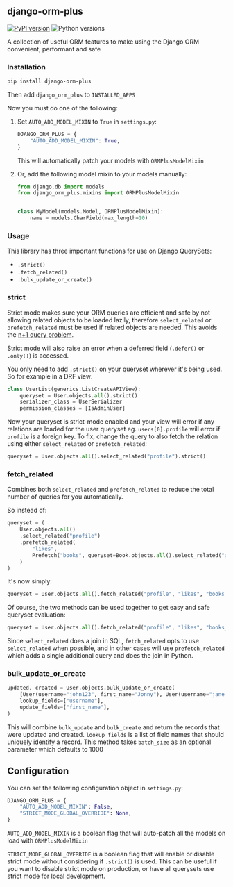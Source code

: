 ## django-orm-plus
[![PyPI version](https://badge.fury.io/py/django-orm-plus.svg)](https://badge.fury.io/py/django-orm-plus)
![Python versions](https://img.shields.io/pypi/pyversions/django-orm-plus.svg?style=flat-square&label=Python%20Versions)

A collection of useful ORM features to make using the Django ORM convenient,
performant and safe

### Installation

```bash
pip install django-orm-plus
```
Then add `django_orm_plus` to `INSTALLED_APPS`

Now you must do one of the following:

1. Set `AUTO_ADD_MODEL_MIXIN` to `True` in `settings.py`:
    ```python
    DJANGO_ORM_PLUS = {
        "AUTO_ADD_MODEL_MIXIN": True,
    }
    ```

    This will automatically patch your models with `ORMPlusModelMixin`

2. Or, add the following model mixin to your models manually:
    ```python
    from django.db import models
    from django_orm_plus.mixins import ORMPlusModelMixin


    class MyModel(models.Model, ORMPlusModelMixin):
        name = models.CharField(max_length=10)
    ```

### Usage

This library has three important functions for use on Django QuerySets:
- `.strict()`
- `.fetch_related()`
- `.bulk_update_or_create()`

### strict
Strict mode makes sure your ORM queries are efficient and safe by not allowing
related objects to be loaded lazily, therefore `select_related`
or `prefetch_related` must be used if related objects are needed. This avoids
the [n+1 query problem](https://scoutapm.com/blog/django-and-the-n1-queries-problem).

Strict mode will also raise an error when a deferred field (`.defer()` or `.only()`)
is accessed.

You only need to add `.strict()` on your queryset wherever it's being used.
So for example in a DRF view:

```python
class UserList(generics.ListCreateAPIView):
    queryset = User.objects.all().strict()
    serializer_class = UserSerializer
    permission_classes = [IsAdminUser]
```

Now your queryset is strict-mode enabled and your view will error if any relations
are loaded for the user queryset eg. `users[0].profile` will error if `profile` is a foreign key.
To fix, change the query to also fetch the relation using either `select_related` or `prefetch_related`:

```python
queryset = User.objects.all().select_related("profile").strict()
```

### fetch_related
Combines both `select_related` and `prefetch_related`
to reduce the total number of queries for you automatically.

So instead of:
```python
queryset = (
    User.objects.all()
    .select_related("profile")
    .prefetch_related(
        "likes",
        Prefetch("books", queryset=Book.objects.all().select_related("author")),
    )
)
```

It's now simply:
```python
queryset = User.objects.all().fetch_related("profile", "likes", "books__author")
```

Of course, the two methods can be used together to get easy and safe queryset evaluation:
```python
queryset = User.objects.all().fetch_related("profile", "likes", "books__author").strict()
```

Since `select_related` does a join in SQL, `fetch_related` opts to use `select_related`
when possible, and in other cases will use `prefetch_related` which adds a single additional
query and does the join in Python.


### bulk_update_or_create
```python
updated, created = User.objects.bulk_update_or_create(
    [User(username="john123", first_name="Jonny"), User(username="jane_doe", first_name="Alexa")],
    lookup_fields=["username"],
    update_fields=["first_name"],
)
```

This will combine `bulk_update` and `bulk_create` and return the records that were
updated and created. `lookup_fields` is a list of field names that should uniquely
identify a record. This method takes `batch_size` as an optional parameter which defaults to 1000

## Configuration

You can set the following configuration object in `settings.py`:

```python
DJANGO_ORM_PLUS = {
    "AUTO_ADD_MODEL_MIXIN": False,
    "STRICT_MODE_GLOBAL_OVERRIDE": None,
}
```
`AUTO_ADD_MODEL_MIXIN` is a boolean flag that will auto-patch all the models
on load with `ORMPlusModelMixin`

`STRICT_MODE_GLOBAL_OVERRIDE` is a boolean flag that will enable or disable strict
mode without considering if `.strict()` is used. This can be useful if you want to
disable strict mode on production, or have all querysets use strict mode for local development.
